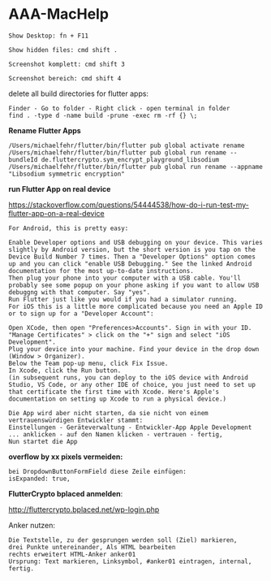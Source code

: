 # AAA-MacHelp

```plaintext
Show Desktop: fn + F11

Show hidden files: cmd shift .

Screenshot komplett: cmd shift 3

Screenshot bereich: cmd shift 4
```

delete all build directories for flutter apps:
```plaintext
Finder - Go to folder - Right click - open terminal in folder
find . -type d -name build -prune -exec rm -rf {} \;
```

**Rename Flutter Apps**

```plaintext
/Users/michaelfehr/flutter/bin/flutter pub global activate rename
/Users/michaelfehr/flutter/bin/flutter pub global run rename --bundleId de.fluttercrypto.sym_encrypt_playground_libsodium
/Users/michaelfehr/flutter/bin/flutter pub global run rename --appname "Libsodium symmetric encryption"
```


**run Flutter App on real device**

https://stackoverflow.com/questions/54444538/how-do-i-run-test-my-flutter-app-on-a-real-device

```plaintext
For Android, this is pretty easy:

Enable Developer options and USB debugging on your device. This varies slightly by Android version, but the short version is you tap on the Device Build Number 7 times. Then a "Developer Options" option comes up and you can click "enable USB Debugging." See the linked Android documentation for the most up-to-date instructions.
Then plug your phone into your computer with a USB cable. You'll probably see some popup on your phone asking if you want to allow USB debuggng with that computer. Say "yes".
Run Flutter just like you would if you had a simulator running.
For iOS this is a little more complicated because you need an Apple ID or to sign up for a "Developer Account":

Open XCode, then open "Preferences>Accounts". Sign in with your ID.
"Manage Certificates" > click on the "+" sign and select "iOS Development".
Plug your device into your machine. Find your device in the drop down (Window > Organizer).
Below the Team pop-up menu, click Fix Issue.
In Xcode, click the Run button.
(in subsequent runs, you can deploy to the iOS device with Android Studio, VS Code, or any other IDE of choice, you just need to set up that certificate the first time with Xcode. Here's Apple's documentation on setting up Xcode to run a physical device.)

Die App wird aber nicht starten, da sie nicht von einem vertrauenswürdigen Entwickler stammt:
Einstellungen - Geräteverwaltung - Entwickler-App Apple Development ... anklicken - auf den Namen klicken - vertrauen - fertig, 
Nun startet die App
```

**overflow by xx pixels vermeiden:**
```plaintext
bei DropdownButtonFormField diese Zeile einfügen:
isExpanded: true,
```


**FlutterCrypto bplaced anmelden**:

http://fluttercrypto.bplaced.net/wp-login.php


Anker nutzen:
```plaintext
Die Textstelle, zu der gesprungen werden soll (Ziel) markieren, 
drei Punkte untereinander, Als HTML bearbeiten
rechts erweitert HTML-Anker anker01
Ursprung: Text markieren, Linksymbol, #anker01 eintragen, internal, fertig.
```



